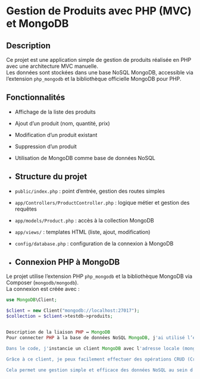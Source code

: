 # Gestion de Produits avec PHP (MVC) et MongoDB

## Description

Ce projet est une application simple de gestion de produits réalisée en PHP avec une architecture MVC manuelle.  
Les données sont stockées dans une base NoSQL MongoDB, accessible via l’extension `php_mongodb` et la bibliothèque officielle MongoDB pour PHP.
## Fonctionnalités

- Affichage de la liste des produits
- Ajout d’un produit (nom, quantité, prix)
- Modification d’un produit existant
- Suppression d’un produit
- Utilisation de MongoDB comme base de données NoSQL
- ## Structure du projet

- `public/index.php` : point d’entrée, gestion des routes simples
- `app/Controllers/ProductController.php` : logique métier et gestion des requêtes
- `app/models/Product.php` : accès à la collection MongoDB
- `app/views/` : templates HTML (liste, ajout, modification)
- `config/database.php` : configuration de la connexion à MongoDB
- ## Connexion PHP à MongoDB

Le projet utilise l’extension PHP `php_mongodb` et la bibliothèque MongoDB via Composer (`mongodb/mongodb`).  
La connexion est créée avec :
```php
use MongoDB\Client;

$client = new Client("mongodb://localhost:27017");
$collection = $client->testdb->produits;


Description de la liaison PHP ↔ MongoDB
Pour connecter PHP à la base de données NoSQL MongoDB, j'ai utilisé l’extension officielle php_mongodb et la bibliothèque MongoDB disponible via Composer.

Dans le code, j'instancie un client MongoDB avec l'adresse locale (mongodb://localhost:27017), puis je sélectionne la base de données et la collection désirée.

Grâce à ce client, je peux facilement effectuer des opérations CRUD (Créer, Lire, Mettre à jour, Supprimer) sur les documents MongoDB directement depuis PHP, en utilisant des méthodes comme find(), insertOne(), updateOne() et deleteOne().

Cela permet une gestion simple et efficace des données NoSQL au sein d’une application PHP classique.
